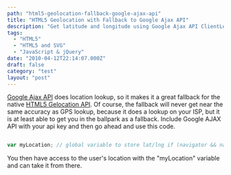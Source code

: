 ```yaml
---
path: "html5-geolocation-fallback-google-ajax-api"
title: "HTML5 Geolocation with Fallback to Google Ajax API"
description: "Get latitude and longitude using Google Ajax API ClientLocation for fallback to HTML5 getLocation Geolocation API."
tags: 
  - "HTML5"
  - "HTML5 and SVG"
  - "JavaScript & jQuery"
date: "2010-04-12T22:14:07.000Z"
draft: false
category: "test"
layout: "post"
---
```


[Google Ajax API](http://code.google.com/apis/ajax/documentation/) does location lookup, so it makes it a great fallback for the native [HTML5 Gelocation API](http://dev.w3.org/geo/api/spec-source.html). Of course, the fallback will never get near the same accuracy as GPS lookup, because it does a lookup on your ISP, but it is at least able to get you in the ballpark as a fallback. Include Google AJAX API with your api key and then go ahead and use this code.
```html

```

```js
var myLocation; // global variable to store lat/lng if (navigator && navigator.geolocation) { // HTML5 GeoLocation function getLocation(position) { myLocation = { "lat": position.coords.latitude, "lng": position.coords.longitude } } navigator.geolocation.getCurrentPosition(getLocation); } else { // Google AJAX API fallback GeoLocation if ((typeof google == 'object') && google.loader && google.loader.ClientLocation) { myLocation = { "lat": google.loader.ClientLocation.latitude, "lng": google.loader.ClientLocation.longitude } } }
```

You then have access to the user's location with the "myLocation" variable and can take it from there.
